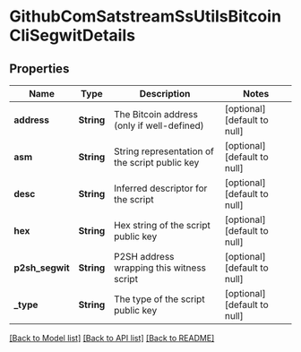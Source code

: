 # GithubComSatstreamSsUtilsBitcoinCliSegwitDetails

## Properties
Name | Type | Description | Notes
------------ | ------------- | ------------- | -------------
**address** | **String** | The Bitcoin address (only if well-defined) | [optional] [default to null]
**asm** | **String** | String representation of the script public key | [optional] [default to null]
**desc** | **String** | Inferred descriptor for the script | [optional] [default to null]
**hex** | **String** | Hex string of the script public key | [optional] [default to null]
**p2sh_segwit** | **String** | P2SH address wrapping this witness script | [optional] [default to null]
**_type** | **String** | The type of the script public key | [optional] [default to null]

[[Back to Model list]](../README.md#documentation-for-models) [[Back to API list]](../README.md#documentation-for-api-endpoints) [[Back to README]](../README.md)


